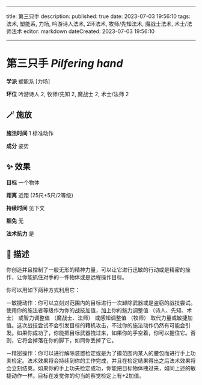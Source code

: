 
---
title: 第三只手
description: 
published: true
date: 2023-07-03 19:56:10
tags: 法术, 塑能系, 力场, 吟游诗人法术, 2环法术, 牧师/先知法术, 魔战士法术, 术士/法师法术
editor: markdown
dateCreated: 2023-07-03 19:56:10

---

# **第三只手** *Pilfering hand*

**学派** 塑能系 \[力场\] 

**环位** 吟游诗人 2, 牧师/先知 2, 魔战士 2, 术士/法师 2

## 🪄 施放

**施法时间** 1 标准动作

**成分** 姿势

## ✨ 效果 

**目标** 一个物体 

**距离** 近距 (25尺+5尺/2等级)  

**持续时间** 见下文 

**豁免** 无

**法术抗力** 是

## 📖 描述

你创造并且控制了一股无形的精神力量，可以让它进行迅敏的行动或是精密的操作，让你能抓住对手的一件物体或是远程操作目标。

你可以用如下两种方式利用它：

－敏捷动作：你可以立刻对范围内的目标进行一次卸除武器或是盗窃的战技尝试。使用你的施法者等级作为你的战技加值，加上你的魅力调整值 （诗人、先知、术士） 或智力调整值 （魔战士、法师） 或感知调整值 （牧师） 取代力量或敏捷加值。这次战技尝试不会引发目标的藉机攻击，不过你的施法动作仍然有可能会引发。如果你成功了，你能把目标武器拽过来，如果你的手空着，你可以握住它。否则，它将会掉落在你的脚下，如同你丢掉了它。

－精密操作：你可以进行解除装置检定或是为了摸范围内某人的腰包而进行手上功夫检定。法术效果将会持续到你的工作完成，并且在检定结果得出之后法术效果将会立刻结束。如果你的手上功夫检定成功，你能把目标物体拽过来，如同上述的敏捷动作一样。目标在发觉你的勾当的察觉检定上有+2加值。
    